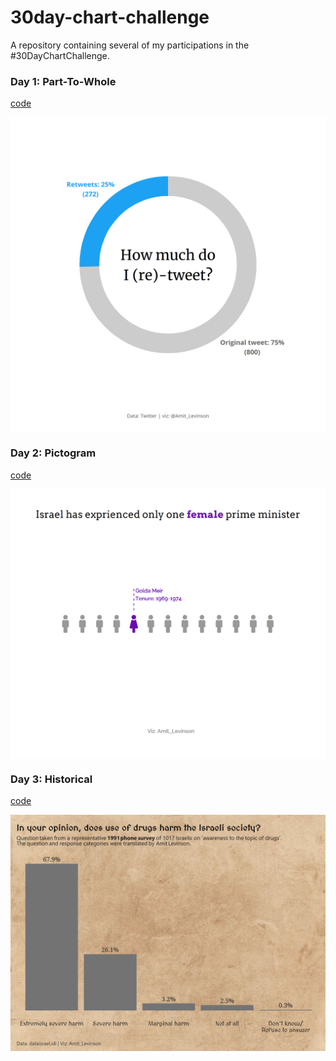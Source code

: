 # 30day-chart-challenge
A repository containing several of my participations in the #30DayChartChallenge.

### Day 1: Part-To-Whole

[code](https://github.com/AmitLevinson/30day-chart-challenge/blob/main/code_and_plots/01_part_to_whole/01_part_to_whole.R)

<img src="https://github.com/AmitLevinson/30day-chart-challenge/blob/main/code_and_plots/01_part_to_whole/retweet.png?raw=true" alt="a doughtnut chart showing Amit Levinson's tweeting vs retweeting. 25% (272 tweets) are retweets and 75% are original tweets (800 tweets)" width = 700 align="center">

### Day 2: Pictogram

[code](https://github.com/AmitLevinson/30day-chart-challenge/blob/main/code_and_plots/02_pictogram/pm.R)

<img src="https://github.com/AmitLevinson/30day-chart-challenge/blob/main/code_and_plots/02_pictogram/pm.png?raw=true" alt="A Pictogram of 13 individuals representing the 13 distinct Israeli prime ministers. One individuals is in purple, representing the only one -- Golda Meir" width = 700 align="center">

### Day 3: Historical

[code](https://github.com/AmitLevinson/30day-chart-challenge/blob/main/code_and_plots/03_historical/cannabisq.R)

<img src="https://github.com/AmitLevinson/30day-chart-challenge/blob/main/code_and_plots/03_historical/survey.png?raw=true" alt="A bar graph showing distribution of responses to the question &quot;In your opinion, does use of drugs harm the Israeli society?&quot; asked in a 1991 survey of 1017 Israelis.
68% responded extremely severe harm, 26% severe harm, ~3% light harm, 2.5% doesn't harm at all and 0.3% don't know /refuse to answer." width = 700 align="center">

